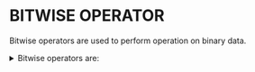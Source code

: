 # BITWISE OPERATOR

Bitwise operators are used to perform operation on binary data.

<details>
  <summary>Bitwise operators are:</summary>

  1. shift Operators
     a . >> (Right shift operator)
     b . << (Left shift operator)
  2. Bitwise & (and) operator
  3. Bitwise ! (or) operator
  4. Bitwise ^ (xor) operator
  5. Bitwise ~ (not) operator

**`NOTE`**: Bitwise oeprators are applied only one integer datatype.



`Applications of bitwise oeprators`
  
  - Embedded Applications (Logic Gates)

  - Memory management (operating system or programming languages)

  - Image processing


